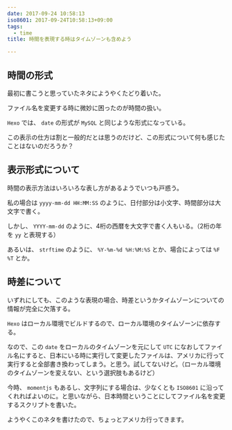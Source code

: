 ```yaml
---
date: 2017-09-24 10:58:13
iso8601: 2017-09-24T10:58:13+09:00
tags:
  - time
title: 時間を表現する時はタイムゾーンも含めよう

---
```


## 時間の形式

最初に書こうと思っていたネタにようやくたどり着いた。

ファイル名を変更する時に微妙に困ったのが時間の扱い。

`Hexo` では、 `date` の形式が `MySQL` と同じような形式になっている。

この表示の仕方は割と一般的だとは思うのだけど、この形式について何も感じたことはないのだろうか？

## 表示形式について

時間の表示方法はいろいろな表し方があるようでいつも戸惑う。

私の場合は `yyyy-mm-dd HH:MM:SS` のように、日付部分は小文字、時間部分は大文字で書く。

しかし、 `YYYY-mm-dd` のように、4桁の西暦を大文字で書く人もいる。（2桁の年を `yy` と表現する）

あるいは、 `strftime` のように、 `%Y-%m-%d %H:%M:%S` とか、場合によっては `%F %T` とか。

## 時差について

いずれにしても、このような表現の場合、時差というかタイムゾーンについての情報が完全に欠落する。

`Hexo` はローカル環境でビルドするので、ローカル環境のタイムゾーンに依存する。

なので、この `date` をローカルのタイムゾーンを元にして `UTC` になおしてファイル名にすると、日本にいる時に実行して変更したファイルは、アメリカに行って実行すると全部書き換わってしまう。と思う。試してないけど。（ローカル環境のタイムゾーンを変えない、という選択肢もあるけど）

今時、 `momentjs` もあるし、文字列にする場合は、少なくとも `ISO8601` に沿ってくれればよいのに。と思いながら、日本時間ということにしてファイル名を変更するスクリプトを書いた。

ようやくこのネタを書けたので、ちょっとアメリカ行ってきます。
